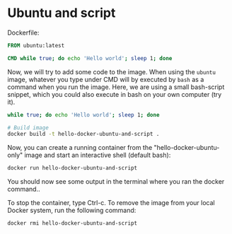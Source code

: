 # Ubuntu and script

Dockerfile:

```Dockerfile
FROM ubuntu:latest

CMD while true; do echo 'Hello world'; sleep 1; done
```

Now, we will try to add some code to the image. When using the `ubuntu` image, whatever you type under CMD will by 
executed by `bash` as a command when you run the image. Here, we are using a small bash-script snippet, which you
could also execute in bash on your own computer (try it). 

```bash
while true; do echo 'Hello world'; sleep 1; done
```

```bash
# Build image
docker build -t hello-docker-ubuntu-and-script .
```

Now, you can create a running container from the "hello-docker-ubuntu-only" image and start an interactive shell (default bash):

```bash
docker run hello-docker-ubuntu-and-script
```

You should now see some output in the terminal where you ran the docker command..

To stop the container, type Ctrl-c. To remove the image from your local Docker system, run the following command:

```bash
docker rmi hello-docker-ubuntu-and-script
```

